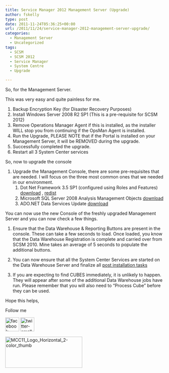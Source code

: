 ```yaml
---
title: Service Manager 2012 Management Server (Upgrade)
author: fskelly
type: post
date: 2011-11-24T05:36:25+00:00
url: /2011/11/24/service-manager-2012-management-server-upgrade/
categories:
  - Management Server
  - Uncategorized
tags:
  - SCSM
  - SCSM 2012
  - Service Manager
  - System Centre
  - Upgrade

---
```

So, for the Management Server.

This was very easy and quite painless for me.

  1. Backup Encryption Key (for Disaster Recovery Purposes)
  2. Install Windows Server 2008 R2 SP1 (This is a pre-requisite for SCSM 2012)
  3. Remove Operations Manager Agent if this is installed, as the installer WILL stop you from continuing if the OpsMan Agent is installed.
  4. Run the Upgrade, PLEASE NOTE that if the Portal is installed on your Management Server, it will be REMOVED during the upgrade.
  5. Successfully completed the upgrade.
  6. Restart all 3 System Center services

So, now to upgrade the console

  1. Upgrade the Management Console, there are some pre-requisites that are needed. I will focus on the three most common ones that we needed in our environment. 
      1. Dot Net Framework 3.5 SP1 (configured using Roles and Features) [download][1] , [redist][2]
      2. Microsoft SQL Server 2008 Analysis Management Objects [download][3]
      3. ADO.NET Data Services Update [download][4]

You can now use the new Console of the freshly upgraded Management Server and you can now check a few things.

1. Ensure that the Data Warehouse & Reporting Buttons are present in the console. These can take a few seconds to load. Once loaded, you know that the Data Warehouse Registration is complete and carried over from SCSM 2010. Mine takes an average of 5 seconds to populate the additional buttons.

2. You can now ensure that all the System Center Services are started on the Data Warehouse Server and finalize all [post installation tasks][5]

3. If you are expecting to find CUBES immediately, it is unlikely to happen. They will appear after some of the additional Data Warehouse jobs have run. Please remember that you will also need to “Process Cube” before they can be used.

Hope this helps,

Follow me

[<img loading="lazy" style="background-image:none;padding-left:0;padding-right:0;display:inline;padding-top:0;border-width:0;margin:0;" title="facebook-small322252" src="http://fskelly.files.wordpress.com/2011/11/facebook-small322252.jpg" alt="facebook-small322252" width="44" height="44" border="0" />][6] [<img loading="lazy" style="background-image:none;padding-left:0;padding-right:0;display:inline;padding-top:0;border-width:0;margin:0;" title="twitter-small322252" src="http://fskelly.files.wordpress.com/2011/11/twitter-small322252.jpg" alt="twitter-small322252" width="44" height="44" border="0" />][7]

[<img loading="lazy" style="background-image:none;padding-left:0;padding-right:0;display:inline;padding-top:0;border-width:0;" title="MCC11_Logo_Horizontal_2-color_thumb" src="http://fskelly.files.wordpress.com/2011/11/mcc11_logo_horizontal_2-color_thumb_thumb.jpg" alt="MCC11_Logo_Horizontal_2-color_thumb" width="244" height="99" border="0" />][8]

 [1]: http://www.microsoft.com/download/en/details.aspx?id=22
 [2]: http://www.microsoft.com/download/en/details.aspx?id=25150
 [3]: http://www.microsoft.com/download/en/details.aspx?id=8824
 [4]: http://support.microsoft.com/kb/976127
 [5]: http://technet.microsoft.com/en-za/library/hh524327(en-us).aspx
 [6]: http://www.facebook.com/fletcher.kelly
 [7]: http://twitter.com/#!/fskelly
 [8]: http://fskelly.files.wordpress.com/2011/11/mcc11_logo_horizontal_2-color_thumb1.jpg